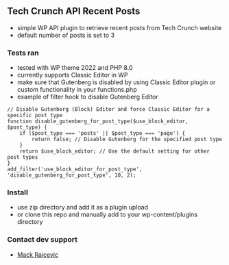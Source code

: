## Tech Crunch API Recent Posts

- simple WP API plugin to retrieve recent posts from Tech Crunch website
- default number of posts is set to 3


### Tests ran 

- tested with WP theme 2022 and PHP 8.0
- currently supports Classic Editor in WP
- make sure that Gutenberg is disabled by using Classic Editor plugin or custom functionality in your functions.php
- example of filter hook to disable Gutenberg Editor
```
// Disable Gutenberg (Block) Editor and force Classic Editor for a specific post type
function disable_gutenberg_for_post_type($use_block_editor, $post_type) {
    if ($post_type === 'posts' || $post_type === 'page') {
        return false; // Disable Gutenberg for the specified post type
    }
    return $use_block_editor; // Use the default setting for other post types
}
add_filter('use_block_editor_for_post_type', 'disable_gutenberg_for_post_type', 10, 2);
```

### Install
- use zip directory and add it as a plugin upload
- or clone this repo and manually add to your wp-content/plugins directory

### Contact dev support

- [Mack Raicevic](https://mackraicevic.com)
